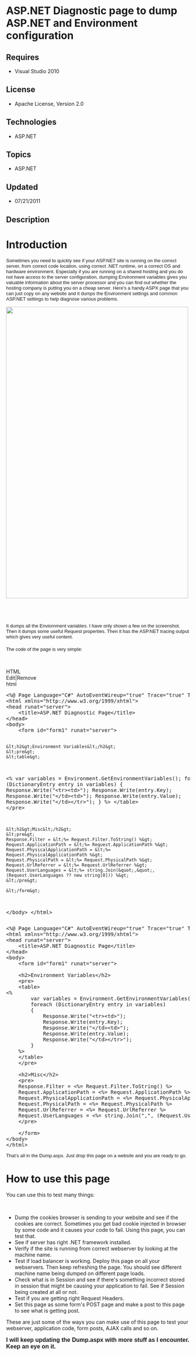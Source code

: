 # ASP.NET Diagnostic page to dump ASP.NET and Environment configuration
## Requires
- Visual Studio 2010
## License
- Apache License, Version 2.0
## Technologies
- ASP.NET
## Topics
- ASP.NET
## Updated
- 07/21/2011
## Description

<h1>Introduction</h1>
<p><span style="font-family:arial,helvetica,sans-serif; font-size:small">Sometimes you need to quickly see if your ASP.NET site is running on the correct server, from correct code location, using correct .NET runtime, on a correct OS and hardware environment.
 Especially if you are running on a shared hosting and you do not have access to the server configuration, dumping Environment variables gives you valuable information about the server processor and you can find out whether the hosting company is putting you
 on a cheap server. Here&rsquo;s a handy ASPX page that you can just copy on any website and it dumps the Environment settings and common ASP.NET settings to help diagnose various problems.</span></p>
<p><span style="font-family:arial,helvetica,sans-serif; font-size:small"><img src="25320-asp.net%20diagnostic%20page.png" alt="" width="499" height="797"></span></p>
<p><span style="font-family:arial,helvetica,sans-serif; font-size:small">&nbsp;</span></p>
<h1><span style="font-family:arial,helvetica,sans-serif; font-size:small; font-weight:normal">It dumps all the Enviornment variables. I have only shown a few on the screenshot. Then it dumps some useful Request properties. Then it has the ASP.NET tracing output
 which gives very useful content.</span></h1>
<p><span style="font-family:arial,helvetica,sans-serif; font-size:small">The code of the page is very simple:</span></p>
<p>&nbsp;</p>
<div class="scriptcode">
<div class="pluginEditHolder" pluginCommand="mceScriptCode">
<div class="title"><span>HTML</span></div>
<div class="pluginLinkHolder"><span class="pluginEditHolderLink">Edit</span>|<span class="pluginRemoveHolderLink">Remove</span></div>
<span class="hidden">html</span>
<pre class="hidden">&lt;%@ Page Language=&quot;C#&quot; AutoEventWireup=&quot;true&quot; Trace=&quot;true&quot; TraceMode=&quot;SortByCategory&quot; %&gt;
&lt;html xmlns=&quot;http://www.w3.org/1999/xhtml&quot;&gt;
&lt;head runat=&quot;server&quot;&gt;
    &lt;title&gt;ASP.NET Diagnostic Page&lt;/title&gt;
&lt;/head&gt;
&lt;body&gt;
    &lt;form id=&quot;form1&quot; runat=&quot;server&quot;&gt;
    
    &lt;h2&gt;Environment Variables&lt;/h2&gt;
    &lt;pre&gt;
    &lt;table&gt;    
&lt;%
        var variables = Environment.GetEnvironmentVariables();
        foreach (DictionaryEntry entry in variables)
        {
            Response.Write(&quot;&lt;tr&gt;&lt;td&gt;&quot;);
            Response.Write(entry.Key);
            Response.Write(&quot;&lt;/td&gt;&lt;td&gt;&quot;);
            Response.Write(entry.Value);
            Response.Write(&quot;&lt;/td&gt;&lt;/tr&gt;&quot;);
        }
    %&gt;
    &lt;/table&gt;
    &lt;/pre&gt;

    &lt;h2&gt;Misc&lt;/h2&gt;
    &lt;pre&gt;
    Response.Filter = &lt;%= Request.Filter.ToString() %&gt;
    Request.ApplicationPath = &lt;%= Request.ApplicationPath %&gt;
    Request.PhysicalApplicationPath = &lt;%= Request.PhysicalApplicationPath %&gt;
    Request.PhysicalPath = &lt;%= Request.PhysicalPath %&gt;
    Request.UrlReferrer = &lt;%= Request.UrlReferrer %&gt;
    Request.UserLanguages = &lt;%= string.Join(&quot;,&quot;, (Request.UserLanguages ?? new string[0])) %&gt;
    &lt;/pre&gt;
    
    &lt;/form&gt;
&lt;/body&gt;
&lt;/html&gt;
</pre>
<div class="preview">
<pre class="html"><span class="html__tag_start">&lt;%@&nbsp;Page</span>&nbsp;<span class="html__attr_name">Language</span>=<span class="html__attr_value">&quot;C#&quot;</span>&nbsp;<span class="html__attr_name">AutoEventWireup</span>=<span class="html__attr_value">&quot;true&quot;</span>&nbsp;<span class="html__attr_name">Trace</span>=<span class="html__attr_value">&quot;true&quot;</span>&nbsp;<span class="html__attr_name">TraceMode</span>=<span class="html__attr_value">&quot;SortByCategory&quot;</span>&nbsp;<span class="html__tag_start">%&gt;</span>&nbsp;
<span class="html__tag_start">&lt;html</span>&nbsp;<span class="html__attr_name">xmlns</span>=<span class="html__attr_value">&quot;http://www.w3.org/1999/xhtml&quot;</span><span class="html__tag_start">&gt;&nbsp;
</span><span class="html__tag_start">&lt;head</span>&nbsp;<span class="html__attr_name">runat</span>=<span class="html__attr_value">&quot;server&quot;</span><span class="html__tag_start">&gt;&nbsp;
</span>&nbsp;&nbsp;&nbsp;&nbsp;<span class="html__tag_start">&lt;title</span><span class="html__tag_start">&gt;</span>ASP.NET&nbsp;Diagnostic&nbsp;Page<span class="html__tag_end">&lt;/title&gt;</span>&nbsp;
<span class="html__tag_end">&lt;/head&gt;</span>&nbsp;
<span class="html__tag_start">&lt;body</span><span class="html__tag_start">&gt;&nbsp;
</span>&nbsp;&nbsp;&nbsp;&nbsp;<span class="html__tag_start">&lt;form</span>&nbsp;<span class="html__attr_name">id</span>=<span class="html__attr_value">&quot;form1&quot;</span>&nbsp;<span class="html__attr_name">runat</span>=<span class="html__attr_value">&quot;server&quot;</span><span class="html__tag_start">&gt;&nbsp;
</span>&nbsp;&nbsp;&nbsp;&nbsp;&nbsp;
&nbsp;&nbsp;&nbsp;&nbsp;<span class="html__tag_start">&lt;h2</span><span class="html__tag_start">&gt;</span>Environment&nbsp;Variables<span class="html__tag_end">&lt;/h2&gt;</span>&nbsp;
&nbsp;&nbsp;&nbsp;&nbsp;<span class="html__tag_start">&lt;pre</span><span class="html__tag_start">&gt;&nbsp;
</span>&nbsp;&nbsp;&nbsp;&nbsp;<span class="html__tag_start">&lt;table</span><span class="html__tag_start">&gt;&nbsp;</span>&nbsp;&nbsp;&nbsp;&nbsp;
&lt;%&nbsp;
&nbsp;&nbsp;&nbsp;&nbsp;&nbsp;&nbsp;&nbsp;&nbsp;var&nbsp;variables&nbsp;=&nbsp;Environment.GetEnvironmentVariables();&nbsp;
&nbsp;&nbsp;&nbsp;&nbsp;&nbsp;&nbsp;&nbsp;&nbsp;foreach&nbsp;(DictionaryEntry&nbsp;entry&nbsp;in&nbsp;variables)&nbsp;
&nbsp;&nbsp;&nbsp;&nbsp;&nbsp;&nbsp;&nbsp;&nbsp;{&nbsp;
&nbsp;&nbsp;&nbsp;&nbsp;&nbsp;&nbsp;&nbsp;&nbsp;&nbsp;&nbsp;&nbsp;&nbsp;Response.Write(&quot;<span class="html__tag_start">&lt;tr</span><span class="html__tag_start">&gt;</span><span class="html__tag_start">&lt;td</span><span class="html__tag_start">&gt;</span>&quot;);&nbsp;
&nbsp;&nbsp;&nbsp;&nbsp;&nbsp;&nbsp;&nbsp;&nbsp;&nbsp;&nbsp;&nbsp;&nbsp;Response.Write(entry.Key);&nbsp;
&nbsp;&nbsp;&nbsp;&nbsp;&nbsp;&nbsp;&nbsp;&nbsp;&nbsp;&nbsp;&nbsp;&nbsp;Response.Write(&quot;<span class="html__tag_end">&lt;/td&gt;</span><span class="html__tag_start">&lt;td</span><span class="html__tag_start">&gt;</span>&quot;);&nbsp;
&nbsp;&nbsp;&nbsp;&nbsp;&nbsp;&nbsp;&nbsp;&nbsp;&nbsp;&nbsp;&nbsp;&nbsp;Response.Write(entry.Value);&nbsp;
&nbsp;&nbsp;&nbsp;&nbsp;&nbsp;&nbsp;&nbsp;&nbsp;&nbsp;&nbsp;&nbsp;&nbsp;Response.Write(&quot;<span class="html__tag_end">&lt;/td&gt;</span><span class="html__tag_end">&lt;/tr&gt;</span>&quot;);&nbsp;
&nbsp;&nbsp;&nbsp;&nbsp;&nbsp;&nbsp;&nbsp;&nbsp;}&nbsp;
&nbsp;&nbsp;&nbsp;&nbsp;%&gt;&nbsp;
&nbsp;&nbsp;&nbsp;&nbsp;<span class="html__tag_end">&lt;/table&gt;</span>&nbsp;
&nbsp;&nbsp;&nbsp;&nbsp;<span class="html__tag_end">&lt;/pre&gt;</span>&nbsp;
&nbsp;
&nbsp;&nbsp;&nbsp;&nbsp;<span class="html__tag_start">&lt;h2</span><span class="html__tag_start">&gt;</span>Misc<span class="html__tag_end">&lt;/h2&gt;</span>&nbsp;
&nbsp;&nbsp;&nbsp;&nbsp;<span class="html__tag_start">&lt;pre</span><span class="html__tag_start">&gt;&nbsp;
</span>&nbsp;&nbsp;&nbsp;&nbsp;Response.Filter&nbsp;=&nbsp;&lt;%=&nbsp;Request.Filter.ToString()&nbsp;%&gt;&nbsp;
&nbsp;&nbsp;&nbsp;&nbsp;Request.ApplicationPath&nbsp;=&nbsp;&lt;%=&nbsp;Request.ApplicationPath&nbsp;%&gt;&nbsp;
&nbsp;&nbsp;&nbsp;&nbsp;Request.PhysicalApplicationPath&nbsp;=&nbsp;&lt;%=&nbsp;Request.PhysicalApplicationPath&nbsp;%&gt;&nbsp;
&nbsp;&nbsp;&nbsp;&nbsp;Request.PhysicalPath&nbsp;=&nbsp;&lt;%=&nbsp;Request.PhysicalPath&nbsp;%&gt;&nbsp;
&nbsp;&nbsp;&nbsp;&nbsp;Request.UrlReferrer&nbsp;=&nbsp;&lt;%=&nbsp;Request.UrlReferrer&nbsp;%&gt;&nbsp;
&nbsp;&nbsp;&nbsp;&nbsp;Request.UserLanguages&nbsp;=&nbsp;&lt;%=&nbsp;string.Join(&quot;,&quot;,&nbsp;(Request.UserLanguages&nbsp;??&nbsp;new&nbsp;string[0]))&nbsp;%&gt;&nbsp;
&nbsp;&nbsp;&nbsp;&nbsp;<span class="html__tag_end">&lt;/pre&gt;</span>&nbsp;
&nbsp;&nbsp;&nbsp;&nbsp;&nbsp;
&nbsp;&nbsp;&nbsp;&nbsp;<span class="html__tag_end">&lt;/form&gt;</span>&nbsp;
<span class="html__tag_end">&lt;/body&gt;</span>&nbsp;
<span class="html__tag_end">&lt;/html&gt;</span>&nbsp;
</pre>
</div>
</div>
</div>
<div class="endscriptcode"><span style="font-family:arial,helvetica,sans-serif; font-size:small">That&rsquo;s all in the Dump.aspx. Just drop this page on a website and you are ready to go.</span></div>
<div class="endscriptcode"></div>
<div class="endscriptcode">
<h1>How to use this page</h1>
<p>You can use this to test many things:</p>
<p>&nbsp;</p>
<ul>
<li>Dump the cookies browser is sending to your website and see if the cookies are correct. Sometimes you get bad cookie injected in browser by some code and it causes your code to fail. Using this page, you can test that.
</li><li>See if server has right .NET framework installed.&nbsp; </li><li>Verify if the site is running from correct webserver by looking at the machine name.
</li><li>Test if load balancer is working. Deploy this page on all your webservers. Then keep refreshing the page. You should see different machine name being dumped on different page loads. &nbsp;&nbsp;
</li><li>Check what is in Session and see if there's something incorrect stored in session that might be causing your application to fail. See if Session being created at all or not.&nbsp;&nbsp;
</li><li>Test if you are getting right Request Headers.&nbsp;&nbsp; </li><li>Set this page as some form's POST page and make a post to this page to see what is getting post.&nbsp;
</li></ul>
These are just some of the ways you can make use of this page to test your webserver, application code, form posts, AJAX calls and so on.&nbsp;</div>
<div class="endscriptcode"><span style="font-family:arial,helvetica,sans-serif; font-size:small"><br>
</span></div>
<div class="endscriptcode"></div>
<div class="endscriptcode"></div>
<div class="endscriptcode"></div>
<div class="endscriptcode"><span style="font-size:medium"><strong><span style="font-family:arial,helvetica,sans-serif">I will keep updating the Dump.aspx with more stuff as I encounter. Keep an eye on it.</span></strong></span></div>

